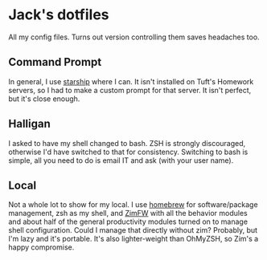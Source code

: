 # Jack's dotfiles
All my config files. Turns out version controlling them saves headaches too.

## Command Prompt
In general, I use [starship](https://starship.rs/) where I can. It isn't
installed on Tuft's Homework servers, so I had to make a custom prompt for
that server. It isn't perfect, but it's close enough.

## Halligan
I asked to have my shell changed to bash. ZSH is strongly discouraged,
otherwise I'd have switched to that for consistency. Switching to bash is
simple, all you need to do is email IT and ask (with your user name). 

## Local
Not a whole lot to show for my local. I use [homebrew](https://brew.sh) for
software/package management, zsh as my shell, and [ZimFW](https://zimfw.sh/)
with all the behavior modules and about half of the general productivity
modules turned on to manage shell configuration. Could I manage that directly
without zim? Probably, but I'm lazy and it's portable. It's also 
lighter-weight than OhMyZSH, so Zim's a happy compromise.
